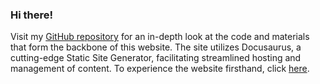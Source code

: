 ### Hi there!
Visit my [GitHub repository](https://github.com/AliSafari-IT/asafarim-src) for an in-depth look at the code and materials that form the backbone of this website. The site utilizes Docusaurus, a cutting-edge Static Site Generator, facilitating streamlined hosting and management of content. To experience the website firsthand, click [here](https://asafarim.com).
